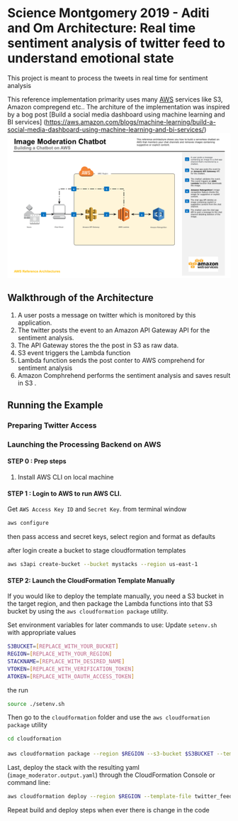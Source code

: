 
# Science Montgomery 2019 - Aditi and Om  Architecture: Real time sentiment analysis of twitter feed to understand emotional state

This project is meant to process the tweets in real time for sentiment analysis

This reference implementation primarity uses many  [AWS](https://aws.amazon.com/) services like S3, Amazon compregend etc..
The architure of the implementation was inspired by 
 a bog post [Build a social media dashboard using machine learning and BI services]
 (https://aws.amazon.com/blogs/machine-learning/build-a-social-media-dashboard-using-machine-learning-and-bi-services/)
![screenshot for instruction](images/Architecture.png)


## Walkthrough of the Architecture
1. A user posts a message on twitter which is monitored by this application.
1. The twitter posts the event to an Amazon API Gateway API for the sentiment analysis.
1. The API Gateway stores the the post in S3 as raw data.
1. S3 event triggers the Lambda function
1. Lambda function sends the post conter to AWS comprehend for sentiment analysis
1. Amazon Comphrehend performs the sentiment analysis and saves result in S3 .



## Running the Example
### Preparing Twitter Access

### Launching the Processing Backend on AWS
#### STEP 0 : Prep steps
1. Install AWS CLI on local machine


#### STEP 1 : Login to AWS to run AWS CLI.
Get `AWS Access Key ID` and `Secret Key`. 
from terminal window
```` bash
aws configure
````
then pass access and secret keys, select region and format as defaults

after login create a bucket to stage cloudformation templates

```` bash
aws s3api create-bucket --bucket mystacks --region us-east-1
````

#### STEP 2: Launch the CloudFormation Template Manually 
If you would like to deploy the template manually, you need a S3 bucket in the target region, 
and then package the Lambda functions into that S3 bucket by using the `aws cloudformation package` utility.

Set environment variables for later commands to use:
Update `setenv.sh` with appropriate values

```bash
S3BUCKET=[REPLACE_WITH_YOUR_BUCKET]
REGION=[REPLACE_WITH_YOUR_REGION]
STACKNAME=[REPLACE_WITH_DESIRED_NAME]
VTOKEN=[REPLACE_WITH_VERIFICATION_TOKEN]
ATOKEN=[REPLACE_WITH_OAUTH_ACCESS_TOKEN]
```

the run 
```bash
source ./setenv.sh
```

Then go to the `cloudformation` folder and use the `aws cloudformation package` utility

```bash
cd cloudformation

aws cloudformation package --region $REGION --s3-bucket $S3BUCKET --template twitter_feed_processor.serverless.yaml --output-template-file twitter_feed_processor.output.yaml
```
Last, deploy the stack with the resulting yaml (`image_moderator.output.yaml`) through the CloudFormation Console or command line:

```bash
aws cloudformation deploy --region $REGION --template-file twitter_feed_processor.output.yaml --stack-name $STACKNAME --capabilities CAPABILITY_NAMED_IAM --parameter-overrides VerificationToken=$VTOKEN AccessToken=$ATOKEN
```

Repeat build and deploy steps when ever there is change in the code

